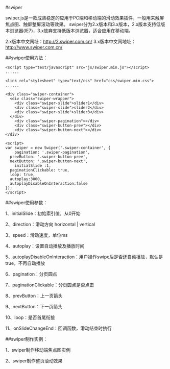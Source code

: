 #swiper


swiper.js是一款成熟稳定的应用于PC端和移动端的滑动效果插件，一般用来触屏焦点图、触屏整屏滚动等效果。 swiper分为2.x版本和3.x版本，2.x版本支持低版本浏览器(IE7)，3.x放弃支持低版本浏览器，适合应用在移动端。

2.x版本中文网址：http://2.swiper.com.cn/
3.x版本中文网地址：http://www.swiper.com.cn/

##swiper使用方法：
```
<script type="text/javascript" src="js/swiper.min.js"></script>
......

<link rel="stylesheet" type="text/css" href="css/swiper.min.css">
......

<div class="swiper-container">
  <div class="swiper-wrapper">
    <div class="swiper-slide">slider1</div>
    <div class="swiper-slide">slider2</div>
    <div class="swiper-slide">slider3</div>
  </div>
    <div class="swiper-pagination"></div>
    <div class="swiper-button-prev"></div>
    <div class="swiper-button-next"></div>
</div>

<script> 
var swiper = new Swiper('.swiper-container', {
    pagination: '.swiper-pagination',
  prevButton: '.swiper-button-prev',
  nextButton: '.swiper-button-next',
    initialSlide :1,
  paginationClickable: true,
  loop: true,
  autoplay:3000,
  autoplayDisableOnInteraction:false
});
</script>
```


##swiper使用参数：


1、initialSlide：初始索引值，从0开始

2、direction：滑动方向 horizontal | vertical

3、speed：滑动速度，单位ms

4、autoplay：设置自动播放及播放时间

5、autoplayDisableOnInteraction：用户操作swipe后是否还自动播放，默认是true，不再自动播放

6、pagination：分页圆点

7、paginationClickable：分页圆点是否点击

8、prevButton：上一页箭头

9、nextButton：下一页箭头

10、loop：是否首尾衔接

11、onSlideChangeEnd：回调函数，滑动结束时执行

##swiper制作实例：


1、swiper制作移动端焦点图实例

2、swiper制作整页滚动效果